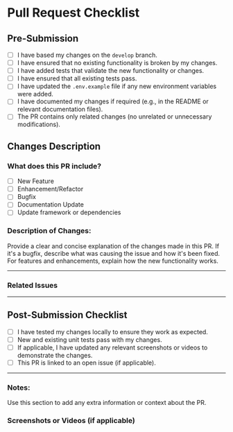 # Pull Request Checklist

## Pre-Submission
- [ ] I have based my changes on the `develop` branch.
- [ ] I have ensured that no existing functionality is broken by my changes.
- [ ] I have added tests that validate the new functionality or changes.
- [ ] I have ensured that all existing tests pass.
- [ ] I have updated the `.env.example` file if any new environment variables were added.
- [ ] I have documented my changes if required (e.g., in the README or relevant documentation files).
- [ ] The PR contains only related changes (no unrelated or unnecessary modifications).

## Changes Description
### What does this PR include?
- [ ] New Feature
- [ ] Enhancement/Refactor
- [ ] Bugfix
- [ ] Documentation Update
- [ ] Update framework or dependencies

### Description of Changes:
Provide a clear and concise explanation of the changes made in this PR. If it's a bugfix, describe what was causing the issue and how it's been fixed. For features and enhancements, explain how the new functionality works.

---

### Related Issues
---

## Post-Submission Checklist
- [ ] I have tested my changes locally to ensure they work as expected.
- [ ] New and existing unit tests pass with my changes.
- [ ] If applicable, I have updated any relevant screenshots or videos to demonstrate the changes.
- [ ] This PR is linked to an open issue (if applicable).

---

### Notes:
Use this section to add any extra information or context about the PR.

### Screenshots or Videos (if applicable)